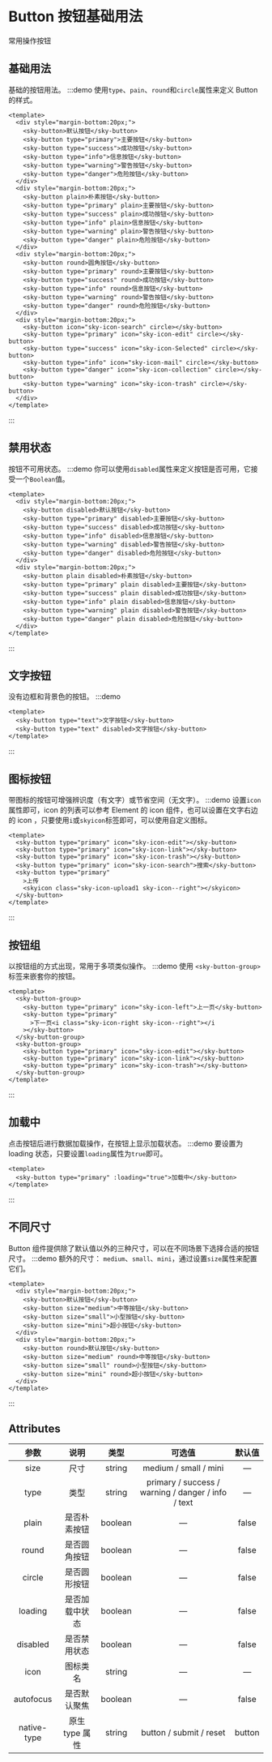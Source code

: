 # Button 按钮基础⽤法

常⽤操作按钮

## 基础⽤法

基础的按钮⽤法。
:::demo 使⽤`type`、`pain`、`round`和`circle`属性来定义 Button 的样式。

```vue
<template>
  <div style="margin-bottom:20px;">
    <sky-button>默认按钮</sky-button>
    <sky-button type="primary">主要按钮</sky-button>
    <sky-button type="success">成功按钮</sky-button>
    <sky-button type="info">信息按钮</sky-button>
    <sky-button type="warning">警告按钮</sky-button>
    <sky-button type="danger">危险按钮</sky-button>
  </div>
  <div style="margin-bottom:20px;">
    <sky-button plain>朴素按钮</sky-button>
    <sky-button type="primary" plain>主要按钮</sky-button>
    <sky-button type="success" plain>成功按钮</sky-button>
    <sky-button type="info" plain>信息按钮</sky-button>
    <sky-button type="warning" plain>警告按钮</sky-button>
    <sky-button type="danger" plain>危险按钮</sky-button>
  </div>
  <div style="margin-bottom:20px;">
    <sky-button round>圆角按钮</sky-button>
    <sky-button type="primary" round>主要按钮</sky-button>
    <sky-button type="success" round>成功按钮</sky-button>
    <sky-button type="info" round>信息按钮</sky-button>
    <sky-button type="warning" round>警告按钮</sky-button>
    <sky-button type="danger" round>危险按钮</sky-button>
  </div>
  <div style="margin-bottom:20px;">
    <sky-button icon="sky-icon-search" circle></sky-button>
    <sky-button type="primary" icon="sky-icon-edit" circle></sky-button>
    <sky-button type="success" icon="sky-icon-Selected" circle></sky-button>
    <sky-button type="info" icon="sky-icon-mail" circle></sky-button>
    <sky-button type="danger" icon="sky-icon-collection" circle></sky-button>
    <sky-button type="warning" icon="sky-icon-trash" circle></sky-button>
  </div>
</template>
```

:::

## 禁用状态

按钮不可用状态。
:::demo 你可以使用`disabled`属性来定义按钮是否可用，它接受一个`Boolean`值。

```vue
<template>
  <div style="margin-bottom:20px;">
    <sky-button disabled>默认按钮</sky-button>
    <sky-button type="primary" disabled>主要按钮</sky-button>
    <sky-button type="success" disabled>成功按钮</sky-button>
    <sky-button type="info" disabled>信息按钮</sky-button>
    <sky-button type="warning" disabled>警告按钮</sky-button>
    <sky-button type="danger" disabled>危险按钮</sky-button>
  </div>
  <div style="margin-bottom:20px;">
    <sky-button plain disabled>朴素按钮</sky-button>
    <sky-button type="primary" plain disabled>主要按钮</sky-button>
    <sky-button type="success" plain disabled>成功按钮</sky-button>
    <sky-button type="info" plain disabled>信息按钮</sky-button>
    <sky-button type="warning" plain disabled>警告按钮</sky-button>
    <sky-button type="danger" plain disabled>危险按钮</sky-button>
  </div>
</template>
```

:::

## 文字按钮

没有边框和背景色的按钮。
:::demo

```vue
<template>
  <sky-button type="text">文字按钮</sky-button>
  <sky-button type="text" disabled>文字按钮</sky-button>
</template>
```

:::

## 图标按钮

带图标的按钮可增强辨识度（有文字）或节省空间（无文字）。
:::demo 设置`icon`属性即可，icon 的列表可以参考 Element 的 icon 组件，也可以设置在文字右边的 icon ，只要使用`i`或`skyicon`标签即可，可以使用自定义图标。

```vue
<template>
  <sky-button type="primary" icon="sky-icon-edit"></sky-button>
  <sky-button type="primary" icon="sky-icon-link"></sky-button>
  <sky-button type="primary" icon="sky-icon-trash"></sky-button>
  <sky-button type="primary" icon="sky-icon-search">搜索</sky-button>
  <sky-button type="primary"
    >上传
    <skyicon class="sky-icon-upload1 sky-icon--right"></skyicon>
  </sky-button>
</template>
```

:::

## 按钮组

以按钮组的方式出现，常用于多项类似操作。
:::demo 使用 `<sky-button-group>`标签来嵌套你的按钮。

```vue
<template>
  <sky-button-group>
    <sky-button type="primary" icon="sky-icon-left">上一页</sky-button>
    <sky-button type="primary"
      >下一页<i class="sky-icon-right sky-icon--right"></i
    ></sky-button>
  </sky-button-group>
  <sky-button-group>
    <sky-button type="primary" icon="sky-icon-edit"></sky-button>
    <sky-button type="primary" icon="sky-icon-link"></sky-button>
    <sky-button type="primary" icon="sky-icon-trash"></sky-button>
  </sky-button-group>
</template>
```

:::

## 加载中

点击按钮后进行数据加载操作，在按钮上显示加载状态。
:::demo 要设置为 loading 状态，只要设置`loading`属性为`true`即可。

```vue
<template>
  <sky-button type="primary" :loading="true">加载中</sky-button>
</template>
```

:::

## 不同尺寸

Button 组件提供除了默认值以外的三种尺寸，可以在不同场景下选择合适的按钮尺寸。
:::demo 额外的尺寸： `medium`、`small`、`mini`，通过设置`size`属性来配置它们。

```vue
<template>
  <div style="margin-bottom:20px;">
    <sky-button>默认按钮</sky-button>
    <sky-button size="medium">中等按钮</sky-button>
    <sky-button size="small">小型按钮</sky-button>
    <sky-button size="mini">超小按钮</sky-button>
  </div>
  <div style="margin-bottom:20px;">
    <sky-button round>默认按钮</sky-button>
    <sky-button size="medium" round>中等按钮</sky-button>
    <sky-button size="small" round>小型按钮</sky-button>
    <sky-button size="mini" round>超小按钮</sky-button>
  </div>
</template>
```

:::

## Attributes

|    参数     |      说明      |  类型   |                       可选值                       | 默认值 |
| :---------: | :------------: | :-----: | :------------------------------------------------: | :----: |
|    size     |      尺寸      | string  |               medium / small / mini                |   —    |
|    type     |      类型      | string  | primary / success / warning / danger / info / text |   —    |
|    plain    |  是否朴素按钮  | boolean |                         —                          | false  |
|    round    |  是否圆角按钮  | boolean |                         —                          | false  |
|   circle    |  是否圆形按钮  | boolean |                         —                          | false  |
|   loading   | 是否加载中状态 | boolean |                         —                          | false  |
|  disabled   |  是否禁用状态  | boolean |                         —                          | false  |
|    icon     |    图标类名    | string  |                         —                          |   —    |
|  autofocus  |  是否默认聚焦  | boolean |                         —                          | false  |
| native-type | 原生 type 属性 | string  |              button / submit / reset               | button |
